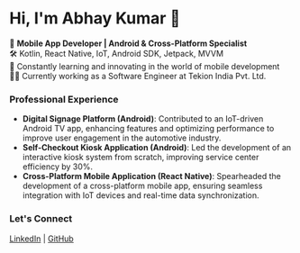 # Hi, I'm Abhay Kumar 👋

🚀 **Mobile App Developer | Android & Cross-Platform Specialist**  
🛠 Kotlin, React Native, IoT, Android SDK, Jetpack, MVVM  
🌱 Constantly learning and innovating in the world of mobile development  
👨‍💻 Currently working as a Software Engineer at Tekion India Pvt. Ltd.

### Professional Experience
- **Digital Signage Platform (Android)**: Contributed to an IoT-driven Android TV app, enhancing features and optimizing performance to improve user engagement in the automotive industry.
- **Self-Checkout Kiosk Application (Android)**: Led the development of an interactive kiosk system from scratch, improving service center efficiency by 30%.
- **Cross-Platform Mobile Application (React Native)**: Spearheaded the development of a cross-platform mobile app, ensuring seamless integration with IoT devices and real-time data synchronization.


### Let's Connect
[LinkedIn](https://www.linkedin.com/in/abhaykumar255/) | [GitHub](https://github.com/abhaykumar255)


